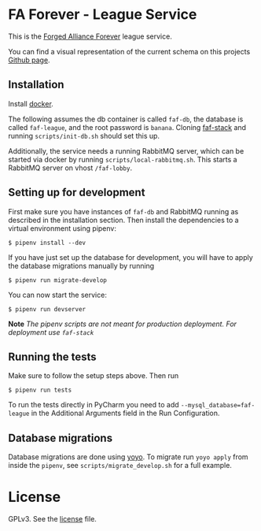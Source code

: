# FA Forever - League Service

This is the [Forged Alliance Forever](http://www.faforever.com/) league service.

You can find a visual representation of the current schema on this projects [Github page](https://faforever.github.io/faf-league-service/relationships.html).

## Installation

Install [docker](https://www.docker.com).

The following assumes the db container is called `faf-db`,
the database is called `faf-league`,
and the root password is `banana`.
Cloning [faf-stack](https://github.com/FAForever/faf-stack)
and running `scripts/init-db.sh` should set this up.


Additionally, the service needs a running RabbitMQ server, which can be started
via docker by running `scripts/local-rabbitmq.sh`.
This starts a RabbitMQ server on vhost `/faf-lobby`.

## Setting up for development

First make sure you have instances of `faf-db` and RabbitMQ running as described in the
installation section. Then install the dependencies to a virtual environment
using pipenv:

    $ pipenv install --dev

If you have just set up the database for development, you will have to apply the
database migrations manually by running

    $ pipenv run migrate-develop

You can now start the service:

    $ pipenv run devserver

**Note** *The pipenv scripts are not meant for production deployment. For
deployment use `faf-stack`*

## Running the tests

Make sure to follow the setup steps above. Then run

    $ pipenv run tests

To run the tests directly in PyCharm you need to add `--mysql_database=faf-league`
in the Additional Arguments field in the Run Configuration.

## Database migrations

Database migrations are done using [yoyo](https://ollycope.com/software/yoyo).
To migrate run `yoyo apply` from inside the `pipenv`,
see `scripts/migrate_develop.sh` for a full example.

# License

GPLv3. See the [license](license.txt) file.
